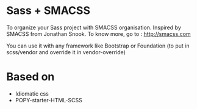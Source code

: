 Sass + SMACSS
==============

To organize your Sass project with SMACSS organisation. Inspired by SMACSS from Jonathan Snook. To know more, go to : http://smacss.com

You can use it with any framework like Bootstrap or Foundation (to put in scss/vendor and override it in vendor-override)

Based on
==
 - Idiomatic css
 - POPY-starter-HTML-SCSS
